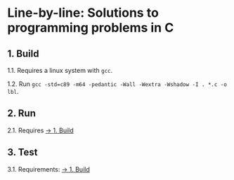 # Line-by-line: Solutions to programming problems in C

## 1. Build

1.1. Requires a linux system with `gcc`.

1.2. Run `gcc -std=c89 -m64 -pedantic -Wall -Wextra -Wshadow -I . *.c -o lbl`.

## 2. Run

2.1. Requires [-> 1. Build](#build)

## 3. Test

3.1. Requirements: [-> 1. Build](#build)

